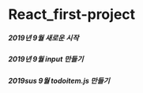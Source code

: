 # React_first-project
##### 2019년 9월 새로운 시작
##### 2019년 9월 input 만들기

##### 2019sus 9월 todoitem.js 만들기
